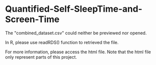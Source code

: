 # Quantified-Self-SleepTime-and-Screen-Time

The "combined_dataset.csv" could neither be previewed nor opened.

  In R, please use readRDS() function to retrieved the file.

For more information, please access the html file.
Note that the html file only represent parts of this project.
